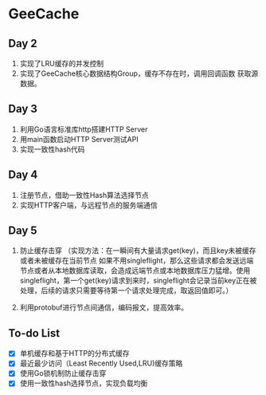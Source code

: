 # GeeCache

##  Day 2
1. 实现了LRU缓存的并发控制
2. 实现了GeeCache核心数据结构Group，缓存不存在时，调用回调函数
获取源数据。
## Day 3
1. 利用Go语言标准库http搭建HTTP Server
2. 用main函数启动HTTP Server测试API
3. 实现一致性hash代码
## Day 4
1. 注册节点，借助一致性Hash算法选择节点
2. 实现HTTP客户端，与远程节点的服务端通信
## Day 5
1. 防止缓存击穿
（实现方法：在一瞬间有大量请求get(key)，而且key未被缓存或者未被缓存在当前节点 如果不用singleflight，那么这些请求都会发送远端节点或者从本地数据库读取，会造成远端节点或本地数据库压力猛增。使用singleflight，第一个get(key)请求到来时，singleflight会记录当前key正在被处理，后续的请求只需要等待第一个请求处理完成，取返回值即可。）
   
2. 利用protobuf进行节点间通信，编码报文，提高效率。
## To-do List

- [x] 单机缓存和基于HTTP的分布式缓存
- [x] 最近最少访问（Least Recently Used,LRU)缓存策略
- [x] 使用Go锁机制防止缓存击穿
- [x] 使用一致性hash选择节点，实现负载均衡